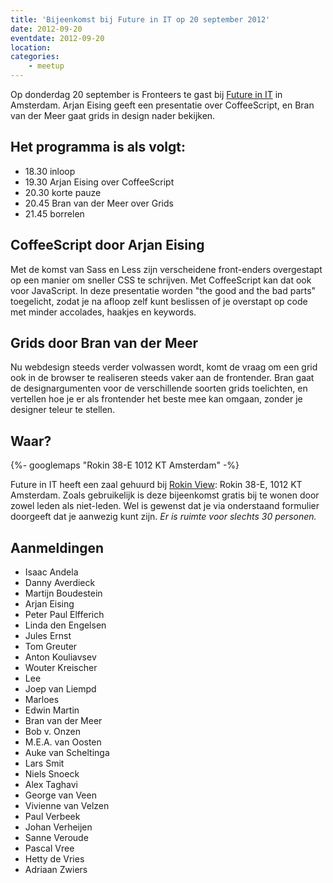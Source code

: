 ```yaml
---
title: 'Bijeenkomst bij Future in IT op 20 september 2012'
date: 2012-09-20
eventdate: 2012-09-20
location:
categories:
    - meetup
---
```


Op donderdag 20 september is Fronteers te gast bij [Future in IT](http://futureinit.nl/) in Amsterdam. Arjan Eising geeft een presentatie over CoffeeScript, en Bran van der Meer gaat grids in design nader bekijken.

## Het programma is als volgt:

-   18.30 inloop
-   19.30 Arjan Eising over CoffeeScript
-   20.30 korte pauze
-   20.45 Bran van der Meer over Grids
-   21.45 borrelen

## CoffeeScript door Arjan Eising

Met de komst van Sass en Less zijn verscheidene front-enders overgestapt op een manier om sneller CSS te schrijven. Met CoffeeScript kan dat ook voor JavaScript. In deze presentatie worden "the good and the bad parts" toegelicht, zodat je na afloop zelf kunt beslissen of je overstapt op code met minder accolades, haakjes en keywords.

## Grids door Bran van der Meer

Nu webdesign steeds verder volwassen wordt, komt de vraag om een grid ook in de browser te realiseren steeds vaker aan de frontender. Bran gaat de designargumenten voor de verschillende soorten grids toelichten, en vertellen hoe je er als frontender het beste mee kan omgaan, zonder je designer teleur te stellen.

## Waar?

{%- googlemaps "Rokin 38-E 1012 KT Amsterdam" -%}

Future in IT heeft een zaal gehuurd bij [Rokin View](http://www.rokinview.nl/): Rokin 38-E, 1012 KT Amsterdam. Zoals gebruikelijk is deze bijeenkomst gratis bij te wonen door zowel leden als niet-leden. Wel is gewenst dat je via onderstaand formulier doorgeeft dat je aanwezig kunt zijn. _Er is ruimte voor slechts 30 personen._

## Aanmeldingen

-   Isaac Andela
-   Danny Averdieck
-   Martijn Boudestein
-   Arjan Eising
-   Peter Paul Elfferich
-   Linda den Engelsen
-   Jules Ernst
-   Tom Greuter
-   Anton Kouliavsev
-   Wouter Kreischer
-   Lee
-   Joep van Liempd
-   Marloes
-   Edwin Martin
-   Bran van der Meer
-   Bob v. Onzen
-   M.E.A. van Oosten
-   Auke van Scheltinga
-   Lars Smit
-   Niels Snoeck
-   Alex Taghavi
-   George van Veen
-   Vivienne van Velzen
-   Paul Verbeek
-   Johan Verheijen
-   Sanne Veroude
-   Pascal Vree
-   Hetty de Vries
-   Adriaan Zwiers
